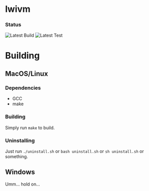 # lwivm

### Status
![Latest Build](https://github.com/TechDudie/lwivm/actions/workflows/make.yml/badge.svg)
![Latest Test](https://github.com/TechDudie/lwivm/actions/workflows/test.yml/badge.svg)

# Building

## MacOS/Linux

### Dependencies
* GCC
* make

### Building

Simply run ```make``` to build.

### Uninstalling

Just run ```./uninstall.sh``` or ```bash uninstall.sh``` or ```sh uninstall.sh``` or something.

## Windows

Umm... hold on...
